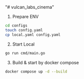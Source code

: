 "# vulcan_labs_cinema" 

1. Prepare ENV
```bash
cd configs
touch config.yaml
cp local.yaml config.yaml
```

2. Start Local
```bash
go run cmd/main.go
```

3. Build & start by docker compose
```bash
docker compose up -d --build
```